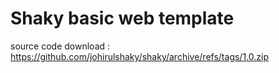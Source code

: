 # Shaky basic web template
source code download : https://github.com/johirulshaky/shaky/archive/refs/tags/1.0.zip
